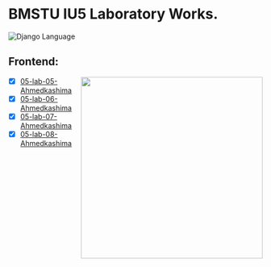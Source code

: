 # BMSTU IU5 Laboratory Works.

<div>
<img src="https://img.shields.io/badge/language-Django-blue.svg" alt="Django Language">
</div>

## Frontend:
<!-- <img align="right" src="Resources/image.png" width="360px" height="360px"/>   -->
<img align="right" src="Resources/1.png" width="360px" height="360px"/>  

<!-- <style>
  .small-image {
    width: 160px;
    height: 360px;
  }
</style>

<img align="right" src="Resources/image.png" class="small-image" /> -->


- [X] [05-lab-05-Ahmedkashima](https://github.com/kashima1234/WEBF_IU5_BMSTU/tree/frontend/SPA)
- [X] [05-lab-06-Ahmedkashima](https://github.com/kashima1234/WEBF_IU5_BMSTU/tree/frontend/Redux)
- [X] [05-lab-07-Ahmedkashima](https://github.com/kashima1234/WEBF_IU5_BMSTU/tree/frontend/user-interface)
- [X] [05-lab-08-Ahmedkashima](https://github.com/kashima1234/WEBF_IU5_BMSTU/tree/Real-time)
